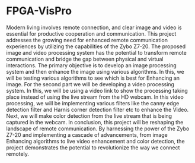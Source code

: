 # FPGA-VisPro
Modern living involves remote connection, and clear image and video is essential for productive cooperation and communication. This project addresses the growing need for enhanced remote communication experiences by utilizing the capabilities of the Zybo Z7-20. The proposed image and video processing system has the potential to transform remote communication and bridge the gap between physical and virtual interactions.
The primary objective is to develop an image processing system and then enhance the image using various algorithms. In this, we will be testing various algorithms to see which is  best for Enhancing an image. For the second part we will be developing a video processing system. In this, we will be using a video link to show the processing taking place instead of using the live stream from the HD webcam. In this video processing, we will be implementing various filters like the canny edge detection filter and Harnis corner detection filter etc to enhance the Video. Next, we will make color detection from the live stream that is being captured in the webcam.
In conclusion, this project will be reshaping the landscape of remote communication. By harnessing the power of the Zybo Z7-20 and implementing a cascade of advancements, from image Enhancing algorithms to live video enhancement and color detection, the project demonstrates the potential to revolutionize the way we connect remotely.
